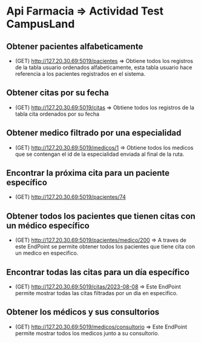 # Api Farmacia => Actividad Test CampusLand


## Obtener pacientes alfabeticamente 
- (GET) http://127.20.30.69:5019/pacientes => Obtiene todos los registros de la tabla usuario ordenados alfabeticamente, esta tabla usuario hace referencia a los pacientes registrados en el sistema.

## Obtener citas por su fecha 
- (GET) http://127.20.30.69:5019/citas => Obtiene todos los registros de la tabla cita ordenados por su fecha

## Obtener medico filtrado por una especialidad  
- (GET) http://127.20.30.69:5019/medicos/1 => Obtiene todos los medicos que se contengan el id de la especialidad enviada al final de la ruta.

## Encontrar la próxima cita para un paciente específico  
- (GET) http://127.20.30.69:5019/pacientes/74 


## Obtener todos los pacientes que tienen citas con un médico específico
- (GET) http://127.20.30.69:5019/pacientes/medico/200 => A traves de este EndPoint se permite obtener todos los pacientes que tiene cita con un medico en especifico.

## Encontrar todas las citas para un día específico
- (GET) http://127.20.30.69:5019/citas/2023-08-08 => Este EndPoint permite mostrar todas las citas filtradas por un dia en especifico.

## Obtener los médicos y sus consultorios
- (GET) http://127.20.30.69:5019/medicos/consultorio => Este EndPoint permite mostrar todos los medicos junto a su consultorio.
